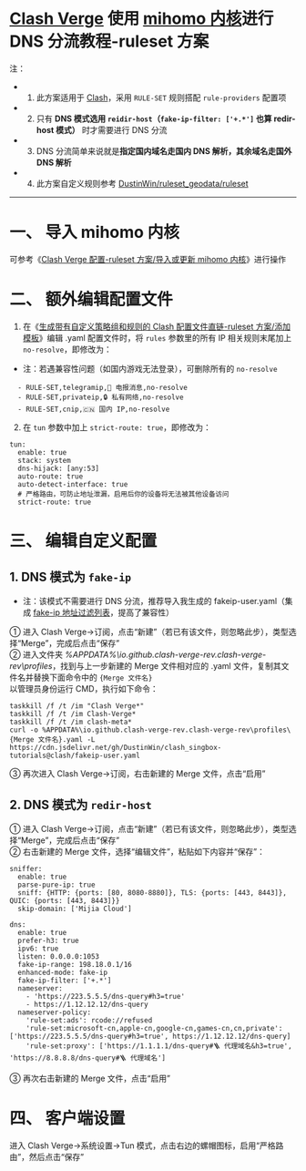 # [Clash Verge](https://github.com/clash-verge-rev/clash-verge-rev) 使用 [mihomo 内核](https://github.com/MetaCubeX/mihomo)进行 DNS 分流教程-ruleset 方案
注：
- 1. 此方案适用于 [Clash](https://github.com/Dreamacro/clash)，采用 `RULE-SET` 规则搭配 `rule-providers` 配置项
- 2. 只有 **DNS 模式选用 `reidir-host`（`fake-ip-filter: ['+.*']` 也算 redir-host 模式）** 时才需要进行 DNS 分流
- 3. DNS 分流简单来说就是**指定国内域名走国内 DNS 解析，其余域名走国外 DNS 解析**
- 4. 此方案自定义规则参考 [DustinWin/ruleset_geodata/ruleset](https://github.com/DustinWin/ruleset_geodata/tree/master#%E4%BA%8C-ruleset-%E8%A7%84%E5%88%99%E9%9B%86%E6%96%87%E4%BB%B6%E8%AF%B4%E6%98%8E)
---
# 一、 导入 mihomo 内核
可参考《[Clash Verge 配置-ruleset 方案/导入或更新 mihomo 内核](https://github.com/DustinWin/clash_singbox-tutorials/blob/main/%E6%95%99%E7%A8%8B%E5%90%88%E9%9B%86/Clash/%E5%9F%BA%E7%A1%80%E7%AF%87/Clash%20Verge%20%E9%85%8D%E7%BD%AE-ruleset%20%E6%96%B9%E6%A1%88.md#%E4%B8%80-%E5%AF%BC%E5%85%A5%E6%88%96%E6%9B%B4%E6%96%B0-mihomo-%E5%86%85%E6%A0%B8)》进行操作
# 二、 额外编辑配置文件
1. 在《[生成带有自定义策略组和规则的 Clash 配置文件直链-ruleset 方案/添加模板](https://github.com/DustinWin/clash_singbox-tutorials/blob/main/%E6%95%99%E7%A8%8B%E5%90%88%E9%9B%86/Clash/%E5%9F%BA%E7%A1%80%E7%AF%87/%E7%94%9F%E6%88%90%E5%B8%A6%E6%9C%89%E8%87%AA%E5%AE%9A%E4%B9%89%E7%AD%96%E7%95%A5%E7%BB%84%E5%92%8C%E8%A7%84%E5%88%99%E7%9A%84%20Clash%20%E9%85%8D%E7%BD%AE%E6%96%87%E4%BB%B6%E7%9B%B4%E9%93%BE-ruleset%20%E6%96%B9%E6%A1%88.md#%E4%BA%8C-%E6%B7%BB%E5%8A%A0%E6%A8%A1%E6%9D%BF)》编辑 .yaml 配置文件时，将 `rules` 参数里的所有 IP 相关规则末尾加上 `no-resolve`，即修改为：
- 注：若遇兼容性问题（如国内游戏无法登录），可删除所有的 `no-resolve`
```
  - RULE-SET,telegramip,📲 电报消息,no-resolve
  - RULE-SET,privateip,🔒 私有网络,no-resolve
  - RULE-SET,cnip,🇨🇳 国内 IP,no-resolve
```
2. 在 `tun` 参数中加上 `strict-route: true`，即修改为：
```
tun:
  enable: true
  stack: system
  dns-hijack: [any:53]
  auto-route: true
  auto-detect-interface: true
  # 严格路由，可防止地址泄漏，启用后你的设备将无法被其他设备访问
  strict-route: true
```
# 三、 编辑自定义配置
## 1. DNS 模式为 `fake-ip`
- 注：该模式不需要进行 DNS 分流，推荐导入我生成的 fakeip-user.yaml（集成 [fake-ip 地址过滤列表](https://github.com/juewuy/ShellClash/blob/dev/public/fake_ip_filter.list)，提高了兼容性）

① 进入 Clash Verge->订阅，点击“新建”（若已有该文件，则忽略此步），类型选择“Merge”，完成后点击“保存”  
② 进入文件夹 *%APPDATA%\io.github.clash-verge-rev.clash-verge-rev\profiles*，找到与上一步新建的 Merge 文件相对应的 .yaml 文件，复制其文件名并替换下面命令中的 `{Merge 文件名}`  
以管理员身份运行 CMD，执行如下命令：
```
taskkill /f /t /im "Clash Verge*"
taskkill /f /t /im Clash-Verge*
taskkill /f /t /im clash-meta*
curl -o %APPDATA%\io.github.clash-verge-rev.clash-verge-rev\profiles\{Merge 文件名}.yaml -L https://cdn.jsdelivr.net/gh/DustinWin/clash_singbox-tutorials@clash/fakeip-user.yaml
```
③ 再次进入 Clash Verge->订阅，右击新建的 Merge 文件，点击“启用”
## 2. DNS 模式为 `redir-host`
① 进入 Clash Verge->订阅，点击“新建”（若已有该文件，则忽略此步），类型选择“Merge”，完成后点击“保存”  
② 右击新建的 Merge 文件，选择“编辑文件”，粘贴如下内容并“保存”：
```
sniffer:
  enable: true
  parse-pure-ip: true
  sniff: {HTTP: {ports: [80, 8080-8880]}, TLS: {ports: [443, 8443]}, QUIC: {ports: [443, 8443]}}
  skip-domain: ['Mijia Cloud']

dns:
  enable: true
  prefer-h3: true
  ipv6: true
  listen: 0.0.0.0:1053
  fake-ip-range: 198.18.0.1/16
  enhanced-mode: fake-ip
  fake-ip-filter: ['+.*']
  nameserver:
    - 'https://223.5.5.5/dns-query#h3=true'
    - https://1.12.12.12/dns-query
  nameserver-policy:
    'rule-set:ads': rcode://refused
    'rule-set:microsoft-cn,apple-cn,google-cn,games-cn,cn,private': ['https://223.5.5.5/dns-query#h3=true', https://1.12.12.12/dns-query]
    'rule-set:proxy': ['https://1.1.1.1/dns-query#🪜 代理域名&h3=true', 'https://8.8.8.8/dns-query#🪜 代理域名']
```
③ 再次右击新建的 Merge 文件，点击“启用”
# 四、 客户端设置
进入 Clash Verge->系统设置->Tun 模式，点击右边的螺帽图标，启用“严格路由”，然后点击“保存”

